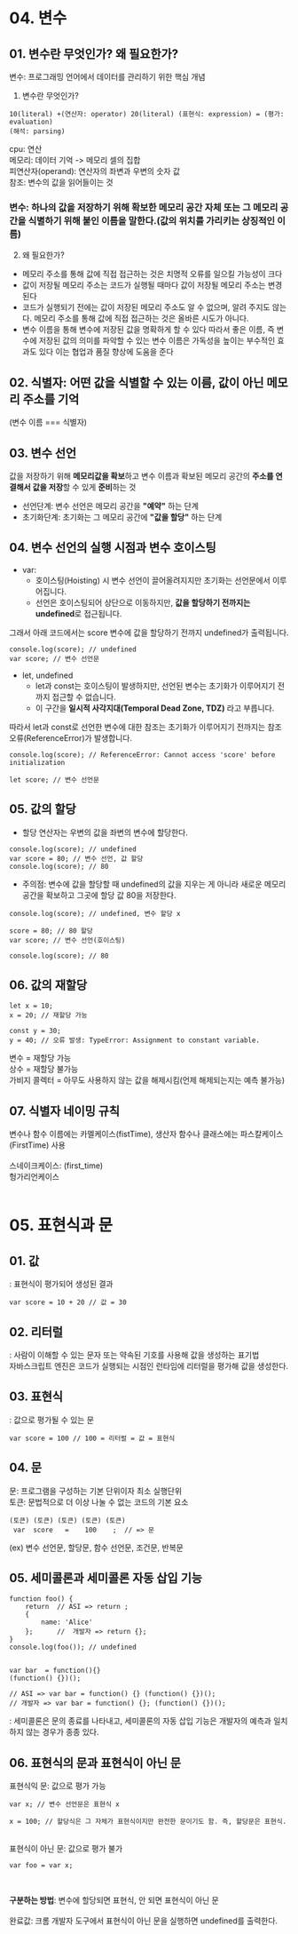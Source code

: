 # 04. 변수

## 01. 변수란 무엇인가? 왜 필요한가?

변수: 프로그래밍 언어에서 데이터를 관리하기 위한 핵심 개념

1. 변수란 무엇인가?

```
10(literal) +(연산자: operator) 20(literal) (표현식: expression) = (평가: evaluation)
(해석: parsing)
```

cpu: 연산
<br/>
메모리: 데이터 기억 -> 메모리 셀의 집합
<br/>
피연산자(operand): 연산자의 좌변과 우변의 숫자 값
<br/>
참조: 변수의 값을 읽어들이는 것

### 변수: 하나의 값을 저장하기 위해 확보한 메모리 공간 자체 또는 그 메모리 공간을 식별하기 위해 붙인 이름을 말한다.(값의 위치를 가리키는 상징적인 이름)

2. 왜 필요한가?

- 메모리 주소를 통해 값에 직접 접근하는 것은 치명적 오류를 일으킬 가능성이 크다
- 값이 저장될 메모리 주소는 코드가 실행될 때마다 값이 저장될 메모리 주소는 변경된다
- 코드가 실행되기 전에는 값이 저장된 메모리 주소도 알 수 없으며, 알려 주지도 않는다. 메모리 주소를 통해 값에 직접 접근하는 것은 올바른 시도가 아니다.
- 변수 이름을 통해 변수에 저장된 값을 명확하게 할 수 있다 따라서 좋은 이름, 즉 변수에 저장된 값의 의미를 파악할 수 있는 변수 이름은 가독성을 높이는 부수적인 효과도 있다 이는 협업과 품질 향상에 도움을 준다

## 02. 식별자: 어떤 값을 식별할 수 있는 이름, 값이 아닌 메모리 주소를 기억

(변수 이름 === 식별자)

## 03. 변수 선언

값을 저장하기 위해 **메모리값을 확보**하고 변수 이름과 확보된 메모리 공간의 **주소를 연결해서 값을 저장**할 수 있게 **준비**하는 것

- 선언단계: 변수 선언은 메모리 공간을 **"예약"** 하는 단계
- 초기화단계: 초기화는 그 메모리 공간에 **"값을 할당"** 하는 단계

## 04. 변수 선언의 실행 시점과 변수 호이스팅

- var:
  - 호이스팅(Hoisting) 시 변수 선언이 끌어올려지지만 초기화는 선언문에서 이루어집니다.
  - 선언은 호이스팅되어 상단으로 이동하지만, **값을 할당하기 전까지는 undefined**로 접근됩니다.

그래서 아래 코드에서는 score 변수에 값을 할당하기 전까지 undefined가 출력됩니다.

```
console.log(score); // undefined
var score; // 변수 선언문
```

- let, undefined
  - let과 const는 호이스팅이 발생하지만, 선언된 변수는 초기화가 이루어지기 전까지 접근할 수 없습니다.
  - 이 구간을 **일시적 사각지대(Temporal Dead Zone, TDZ)** 라고 부릅니다.

따라서 let과 const로 선언한 변수에 대한 참조는 초기화가 이루어지기 전까지는 참조 오류(ReferenceError)가 발생합니다.

```
console.log(score); // ReferenceError: Cannot access 'score' before initialization

let score; // 변수 선언문
```

## 05. 값의 할당

- 할당 연산자는 우변의 값을 좌변의 변수에 할당한다.

```
console.log(score); // undefined
var score = 80; // 변수 선언, 값 할당
console.log(score); // 80
```

- 주의점: 변수에 값을 할당할 때 undefined의 값을 지우는 게 아니라 새로운 메모리 공간을 확보하고 그곳에 할당 값 80을 저장한다.

```
console.log(score); // undefined, 변수 할당 x

score = 80; // 80 할당
var score; // 변수 선언(호이스팅)

console.log(score); // 80
```

## 06. 값의 재할당

```
let x = 10;
x = 20; // 재할당 가능

const y = 30;
y = 40; // 오류 발생: TypeError: Assignment to constant variable.

```

변수 = 재할당 가능
</br>
상수 = 재할당 불가능
</br>
가비지 콜렉터 = 아무도 사용하지 않는 값을 해제시킴(언제 해제되는지는 예측 불가능)

## 07. 식별자 네이밍 규칙

변수나 함수 이름에는 카멜케이스(fistTime), 생산자 함수나 클래스에는 파스칼케이스(FirstTime) 사용
</br></br>
스네이크케이스: (first_time)
</br>
헝가리언케이스
</br></br>

# 05. 표현식과 문

## 01. 값

: 표현식이 평가되어 생성된 결과

```
var score = 10 + 20 // 값 = 30
```

## 02. 리터럴

: 사람이 이해할 수 있는 문자 또는 약속된 기호를 사용해 값을 생성하는 표기법
</br>
자바스크립트 엔진은 코드가 실행되는 시점인 런타임에 리터럴을 평가해 값을 생성한다.

## 03. 표현식

: 값으로 평가될 수 있는 문

```
var score = 100 // 100 = 리터럴 = 값 = 표현식
```

## 04. 문

문: 프로그램을 구성하는 기본 단위이자 최소 실행단위
</br>
토큰: 문법적으로 더 이상 나눌 수 없는 코드의 기본 요소

```
(토큰) (토큰) (토큰) (토큰) (토큰)
 var  score   =    100    ;  // => 문
```

(ex) 변수 선언문, 할당문, 함수 선언문, 조건문, 반복문

## 05. 세미콜론과 세미콜론 자동 삽입 기능

```
function foo() {
    return  // ASI => return ;
    {
        name: 'Alice'
    };      //  개발자 => return {};
}
console.log(foo()); // undefined


var bar  = function(){}
(function() {})();

// ASI => var bar = function() {} (function() {})();
// 개발자 => var bar = function() {}; (function() {})();

```

: 세미콜론은 문의 종료를 나타내고, 세미콜론의 자동 삽입 기능은 개발자의 예측과 일치하지 않는 경우가 종종 있다.

## 06. 표현식의 문과 표현식이 아닌 문

표현식익 문: 값으로 평가 가능

```
var x; // 변수 선언문은 표현식 x

x = 100; // 할당식은 그 자체가 표현식이지만 완전한 문이기도 함. 즉, 할당문은 표현식.
```

</br>
표현식이 아닌 문: 값으로 평가 불가

```
var foo = var x;
```

</br>

**구분하는 방법**: 변수에 할당되면 표현식, 안 되면 표현식이 아닌 문
</br></br>
완료값: 크롬 개발자 도구에서 표현식이 아닌 문을 실행하면 undefined를 출력한다.
